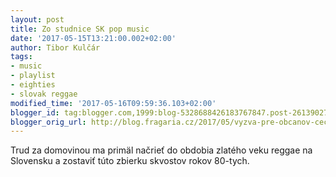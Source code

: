 ```yaml
---
layout: post
title: Zo studnice SK pop music
date: '2017-05-15T13:21:00.002+02:00'
author: Tibor Kulčár
tags:
- music
- playlist
- eighties
- slovak reggae
modified_time: '2017-05-16T09:59:36.103+02:00'
blogger_id: tag:blogger.com,1999:blog-5328688426183767847.post-2613902728396809716
blogger_orig_url: http://blog.fragaria.cz/2017/05/vyzva-pre-obcanov-cechie-trud-za.html
---
```


Trud za domovinou ma primäl načrieť do obdobia zlatého veku reggae na
Slovensku a zostaviť túto zbierku skvostov rokov 80-tych.
